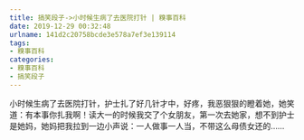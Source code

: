 ```yaml
---
title: 搞笑段子->小时候生病了去医院打针 | 糗事百科
date: 2019-12-29 00:32:48
urlname: 141d2c20758bcde3e578a7ef3e139114
tags: 
- 糗事百科
categories:
- 糗事百科
- 搞笑段子
---
```

小时候生病了去医院打针，护士扎了好几针才中，好疼，我恶狠狠的瞪着她，她笑道：有本事你扎我啊！读大一的时候我交了个女朋友，第一次去她家，想不到护士是她妈，她妈把我拉到一边小声说：一人做事一人当，不带这么母债女还的……


